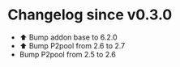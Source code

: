 # Changelog since v0.3.0
- ⬆️ Bump addon base to 6.2.0 
- ⬆️ Bump P2pool from 2.6 to 2.7 
- Bump P2pool from 2.5 to 2.6 
